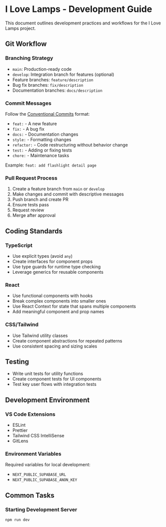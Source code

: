 # I Love Lamps - Development Guide

This document outlines development practices and workflows for the I Love Lamps project.

## Git Workflow

### Branching Strategy

- `main`: Production-ready code
- `develop`: Integration branch for features (optional)
- Feature branches: `feature/description`
- Bug fix branches: `fix/description`
- Documentation branches: `docs/description`

### Commit Messages

Follow the [Conventional Commits](https://www.conventionalcommits.org/) format:

- `feat:` - A new feature
- `fix:` - A bug fix
- `docs:` - Documentation changes
- `style:` - Formatting changes
- `refactor:` - Code restructuring without behavior change
- `test:` - Adding or fixing tests
- `chore:` - Maintenance tasks

Example: `feat: add flashlight detail page`

### Pull Request Process

1. Create a feature branch from `main` or `develop`
2. Make changes and commit with descriptive messages
3. Push branch and create PR
4. Ensure tests pass
5. Request review
6. Merge after approval

## Coding Standards

### TypeScript

- Use explicit types (avoid `any`)
- Create interfaces for component props
- Use type guards for runtime type checking
- Leverage generics for reusable components

### React

- Use functional components with hooks
- Break complex components into smaller ones
- Use React Context for state that spans multiple components
- Add meaningful component and prop names

### CSS/Tailwind

- Use Tailwind utility classes
- Create component abstractions for repeated patterns
- Use consistent spacing and sizing scales

## Testing

- Write unit tests for utility functions
- Create component tests for UI components
- Test key user flows with integration tests

## Development Environment

### VS Code Extensions

- ESLint
- Prettier
- Tailwind CSS IntelliSense
- GitLens

### Environment Variables

Required variables for local development:

- `NEXT_PUBLIC_SUPABASE_URL`
- `NEXT_PUBLIC_SUPABASE_ANON_KEY`

## Common Tasks

### Starting Development Server

```bash
npm run dev
```
